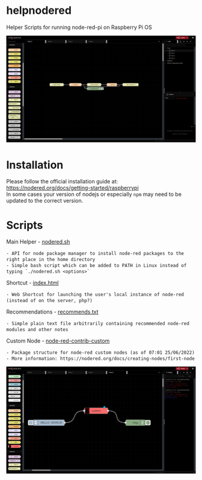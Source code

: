 # helpnodered
Helper Scripts for running node-red-pi on Raspberry Pi OS

![screenshot](/screenshot.png)

# Installation
Please follow the official installation guide at: https://nodered.org/docs/getting-started/raspberrypi \
In some cases your version of nodejs or especially `npm` may need to be updated to the correct version.

# Scripts
Main Helper - [nodered.sh](/nodered.sh)
```
- API for node package manager to install node-red packages to the right place in the home directory
- Simple bash script which can be added to PATH in Linux instead of typing `./nodered.sh <options>`
```
Shortcut - [index.html](/index.html)
```
- Web Shortcut for launching the user's local instance of node-red (instead of on the server, php?)
```
Recommendations - [recommends.txt](/recommends.txt)
```
- Simple plain text file arbitrarily containing recommended node-red modules and other notes
```
Custom Node - [node-red-contrib-custom](/node-red-contrib-custom/package.json)
```
- Package structure for node-red custom nodes (as of 07:01 25/06/2022)
- More information: https://nodered.org/docs/creating-nodes/first-node
```

![customnode](/customnode.png)